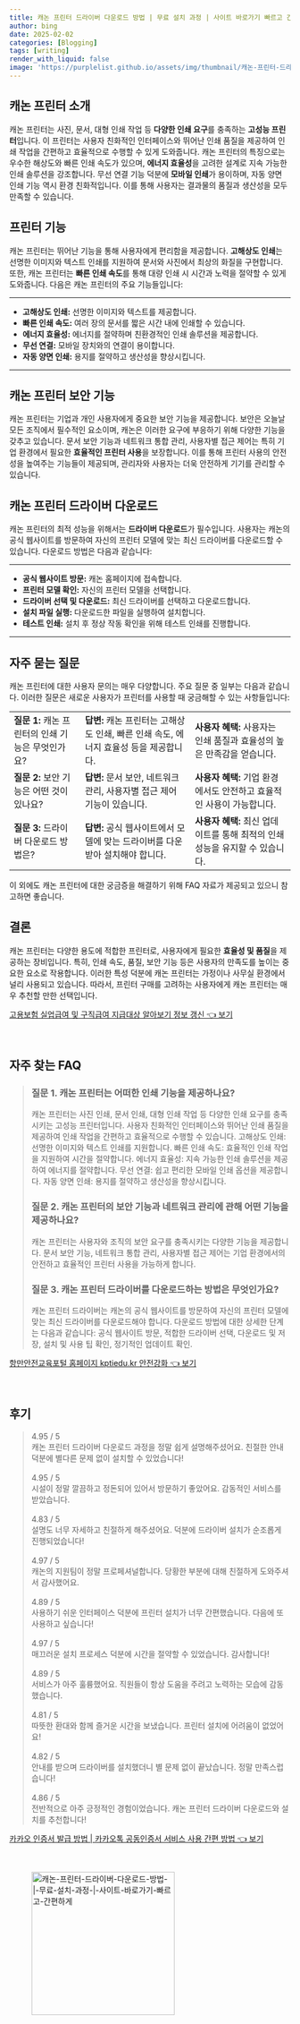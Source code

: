 ```yaml
---
title: 캐논 프린터 드라이버 다운로드 방법 | 무료 설치 과정 | 사이트 바로가기 빠르고 간편하게
author: bing
date: 2025-02-02
categories: [Blogging]
tags: [writing]
render_with_liquid: false
image: 'https://purplelist.github.io/assets/img/thumbnail/캐논-프린터-드라이버-다운로드-방법-|-무료-설치-과정-|-사이트-바로가기-빠르고-간편하게.webp'
---
```



<h2 id='캐논_프린터_소개'>캐논 프린터 소개</h2>

<p>캐논 프린터는 사진, 문서, 대형 인쇄 작업 등 <b>다양한 인쇄 요구</b>를 충족하는 <b>고성능 프린터</b>입니다. 이 프린터는 사용자 친화적인 인터페이스와 뛰어난 인쇄 품질을 제공하여 인쇄 작업을 간편하고 효율적으로 수행할 수 있게 도와줍니다. 캐논 프린터의 특징으로는 우수한 해상도와 빠른 인쇄 속도가 있으며, <b>에너지 효율성</b>을 고려한 설계로 지속 가능한 인쇄 솔루션을 강조합니다. 무선 연결 기능 덕분에 <b>모바일 인쇄</b>가 용이하며, 자동 양면 인쇄 기능 역시 환경 친화적입니다. 이를 통해 사용자는 결과물의 품질과 생산성을 모두 만족할 수 있습니다.</p>

<h2 id='프린터_기능'>프린터 기능</h2>

<p>캐논 프린터는 뛰어난 기능을 통해 사용자에게 편리함을 제공합니다. <b>고해상도 인쇄</b>는 선명한 이미지와 텍스트 인쇄를 지원하여 문서와 사진에서 최상의 화질을 구현합니다. 또한, 캐논 프린터는 <b>빠른 인쇄 속도</b>를 통해 대량 인쇄 시 시간과 노력을 절약할 수 있게 도와줍니다. 다음은 캐논 프린터의 주요 기능들입니다:</p>

<hr />

<ul>
    <li><b>고해상도 인쇄:</b> 선명한 이미지와 텍스트를 제공합니다.</li>
    <li><b>빠른 인쇄 속도:</b> 여러 장의 문서를 짧은 시간 내에 인쇄할 수 있습니다.</li>
    <li><b>에너지 효율성:</b> 에너지를 절약하며 친환경적인 인쇄 솔루션을 제공합니다.</li>
    <li><b>무선 연결:</b> 모바일 장치와의 연결이 용이합니다.</li>
    <li><b>자동 양면 인쇄:</b> 용지를 절약하고 생산성을 향상시킵니다.</li>
</ul>

<hr />

<h2 id='보안_기능'>캐논 프린터 보안 기능</h2>

<p>캐논 프린터는 기업과 개인 사용자에게 중요한 보안 기능을 제공합니다. 보안은 오늘날 모든 조직에서 필수적인 요소이며, 캐논은 이러한 요구에 부응하기 위해 다양한 기능을 갖추고 있습니다. 문서 보안 기능과 네트워크 통합 관리, 사용자별 접근 제어는 특히 기업 환경에서 필요한 <b>효율적인 프린터 사용</b>을 보장합니다. 이를 통해 프린터 사용의 안전성을 높여주는 기능들이 제공되며, 관리자와 사용자는 더욱 안전하게 기기를 관리할 수 있습니다.</p>

<h2 id='드라이버_다운로드'>캐논 프린터 드라이버 다운로드</h2>

<p>캐논 프린터의 최적 성능을 위해서는 <b>드라이버 다운로드</b>가 필수입니다. 사용자는 캐논의 공식 웹사이트를 방문하여 자신의 프린터 모델에 맞는 최신 드라이버를 다운로드할 수 있습니다. 다운로드 방법은 다음과 같습니다:</p>

<hr />

<ul>
    <li><b>공식 웹사이트 방문:</b> 캐논 홈페이지에 접속합니다.</li>
    <li><b>프린터 모델 확인:</b> 자신의 프린터 모델을 선택합니다.</li>
    <li><b>드라이버 선택 및 다운로드:</b> 최신 드라이버를 선택하고 다운로드합니다.</li>
    <li><b>설치 파일 실행:</b> 다운로드한 파일을 실행하여 설치합니다.</li>
    <li><b>테스트 인쇄:</b> 설치 후 정상 작동 확인을 위해 테스트 인쇄를 진행합니다.</li>
</ul>

<hr />

<h2 id='자주_묻는_질문'>자주 묻는 질문</h2>

<p>캐논 프린터에 대한 사용자 문의는 매우 다양합니다. 주요 질문 중 일부는 다음과 같습니다. 이러한 질문은 새로운 사용자가 프린터를 사용할 때 궁금해할 수 있는 사항들입니다:</p>

<table>
    <tr>
        <td><b>질문 1:</b> 캐논 프린터의 인쇄 기능은 무엇인가요?</td>
        <td><b>답변:</b> 캐논 프린터는 고해상도 인쇄, 빠른 인쇄 속도, 에너지 효율성 등을 제공합니다.</td>
        <td><b>사용자 혜택:</b> 사용자는 인쇄 품질과 효율성의 높은 만족감을 얻습니다.</td>
    </tr>
    <tr>
        <td><b>질문 2:</b> 보안 기능은 어떤 것이 있나요?</td>
        <td><b>답변:</b> 문서 보안, 네트워크 관리, 사용자별 접근 제어 기능이 있습니다.</td>
        <td><b>사용자 혜택:</b> 기업 환경에서도 안전하고 효율적인 사용이 가능합니다.</td>
    </tr>
    <tr>
        <td><b>질문 3:</b> 드라이버 다운로드 방법은?</td>
        <td><b>답변:</b> 공식 웹사이트에서 모델에 맞는 드라이버를 다운받아 설치해야 합니다.</td>
        <td><b>사용자 혜택:</b> 최신 업데이트를 통해 최적의 인쇄 성능을 유지할 수 있습니다.</td>
    </tr>
</table>

<p>이 외에도 캐논 프린터에 대한 궁금증을 해결하기 위해 FAQ 자료가 제공되고 있으니 참고하면 좋습니다.</p>

<h2 id='결론'>결론</h2>

<p>캐논 프린터는 다양한 용도에 적합한 프린터로, 사용자에게 필요한 <b>효율성 및 품질</b>을 제공하는 장비입니다. 특히, 인쇄 속도, 품질, 보안 기능 등은 사용자의 만족도를 높이는 중요한 요소로 작용합니다. 이러한 특성 덕분에 캐논 프린터는 가정이나 사무실 환경에서 널리 사용되고 있습니다. 따라서, 프린터 구매를 고려하는 사용자에게 캐논 프린터는 매우 추천할 만한 선택입니다.</p>


<p><a class="click-button" title="고용보험 실업급여 및 구직급여 지급대상 알아보기 정보 갱신" href="https://purplelist.github.io/posts/%EA%B3%A0%EC%9A%A9%EB%B3%B4%ED%97%98-%EC%8B%A4%EC%97%85%EA%B8%89%EC%97%AC-%EB%B0%8F-%EA%B5%AC%EC%A7%81%EA%B8%89%EC%97%AC-%EC%A7%80%EA%B8%89%EB%8C%80%EC%83%81-%EC%95%8C%EC%95%84%EB%B3%B4%EA%B8%B0-%EC%A0%95%EB%B3%B4-%EA%B0%B1%EC%8B%A0/" rel="dofollow">고용보험 실업급여 및 구직급여 지급대상 알아보기 정보 갱신 👈 보기</a></p><br>
<h2 id='자주_찾는_FAQ'>자주 찾는 FAQ</h2>
<div itemscope="" itemtype="https://schema.org/FAQPage"> 
<blockquote> 
<div itemscope="" itemprop="mainEntity" itemtype="https://schema.org/Question"> 
<h3 itemprop="name">질문 1. 캐논 프린터는 어떠한 인쇄 기능을 제공하나요?</h3> 
<div itemscope="" itemprop="acceptedAnswer" itemtype="https://schema.org/Answer"> 
<span itemprop="text"> 
<p>캐논 프린터는 사진 인쇄, 문서 인쇄, 대형 인쇄 작업 등 다양한 인쇄 요구를 충족시키는 고성능 프린터입니다. 사용자 친화적인 인터페이스와 뛰어난 인쇄 품질을 제공하여 인쇄 작업을 간편하고 효율적으로 수행할 수 있습니다. 고해상도 인쇄: 선명한 이미지와 텍스트 인쇄를 지원합니다. 빠른 인쇄 속도: 효율적인 인쇄 작업을 지원하여 시간을 절약합니다. 에너지 효율성: 지속 가능한 인쇄 솔루션을 제공하여 에너지를 절약합니다. 무선 연결: 쉽고 편리한 모바일 인쇄 옵션을 제공합니다. 자동 양면 인쇄: 용지를 절약하고 생산성을 향상시킵니다.</p> 
</span> 
</div> 
</div> 

<div itemscope="" itemprop="mainEntity" itemtype="https://schema.org/Question"> 
<h3 itemprop="name">질문 2. 캐논 프린터의 보안 기능과 네트워크 관리에 관해 어떤 기능을 제공하나요?</h3> 
<div itemscope="" itemprop="acceptedAnswer" itemtype="https://schema.org/Answer"> 
<span itemprop="text"> 
<p>캐논 프린터는 사용자와 조직의 보안 요구를 충족시키는 다양한 기능을 제공합니다. 문서 보안 기능, 네트워크 통합 관리, 사용자별 접근 제어는 기업 환경에서의 안전하고 효율적인 프린터 사용을 가능하게 합니다.</p> 
</span> 
</div> 
</div> 

<div itemscope="" itemprop="mainEntity" itemtype="https://schema.org/Question"> 
<h3 itemprop="name">질문 3. 캐논 프린터 드라이버를 다운로드하는 방법은 무엇인가요?</h3> 
<div itemscope="" itemprop="acceptedAnswer" itemtype="https://schema.org/Answer"> 
<span itemprop="text"> 
<p>캐논 프린터 드라이버는 캐논의 공식 웹사이트를 방문하여 자신의 프린터 모델에 맞는 최신 드라이버를 다운로드해야 합니다. 다운로드 방법에 대한 상세한 단계는 다음과 같습니다: 공식 웹사이트 방문, 적합한 드라이버 선택, 다운로드 및 저장, 설치 및 사용 팁 확인, 정기적인 업데이트 확인.</p> 
</span> 
</div> 
</div> 
</blockquote> 
</div>
<p><a class="click-button" title="항만안전교육포털 홈페이지 kptiedu.kr 안전강화" href="https://purplelist.github.io/posts/%ED%95%AD%EB%A7%8C%EC%95%88%EC%A0%84%EA%B5%90%EC%9C%A1%ED%8F%AC%ED%84%B8-%ED%99%88%ED%8E%98%EC%9D%B4%EC%A7%80-kptiedu.kr-%EC%95%88%EC%A0%84%EA%B0%95%ED%99%94/" rel="dofollow">항만안전교육포털 홈페이지 kptiedu.kr 안전강화 👈 보기</a></p><br>
<h2 id='후기'>후기</h2>
<div itemscope itemtype="https://schema.org/Product">
  <blockquote>
  <div itemprop="review" itemscope itemtype="https://schema.org/Review">
      <div itemprop="reviewRating" itemscope itemtype="https://schema.org/Rating"> <span itemprop="ratingValue">4.95</span> / <span itemprop="bestRating">5</span> </div>
      <span itemprop="reviewBody">캐논 프린터 드라이버 다운로드 과정을 정말 쉽게 설명해주셨어요. 친절한 안내 덕분에 별다른 문제 없이 설치할 수 있었습니다!</span>
  </div>
  <br>
  <div itemprop="review" itemscope itemtype="https://schema.org/Review">
      <div itemprop="reviewRating" itemscope itemtype="https://schema.org/Rating"> <span itemprop="ratingValue">4.95</span> / <span itemprop="bestRating">5</span> </div>
      <span itemprop="reviewBody">시설이 정말 깔끔하고 정돈되어 있어서 방문하기 좋았어요. 감동적인 서비스를 받았습니다.</span>
  </div>
  <br>
  <div itemprop="review" itemscope itemtype="https://schema.org/Review">
      <div itemprop="reviewRating" itemscope itemtype="https://schema.org/Rating"> <span itemprop="ratingValue">4.83</span> / <span itemprop="bestRating">5</span> </div>
      <span itemprop="reviewBody">설명도 너무 자세하고 친절하게 해주셨어요. 덕분에 드라이버 설치가 순조롭게 진행되었습니다!</span>
  </div>
  <br>
  <div itemprop="review" itemscope itemtype="https://schema.org/Review">
      <div itemprop="reviewRating" itemscope itemtype="https://schema.org/Rating"> <span itemprop="ratingValue">4.97</span> / <span itemprop="bestRating">5</span> </div>
      <span itemprop="reviewBody">캐논의 지원팀이 정말 프로페셔널합니다. 당황한 부분에 대해 친절하게 도와주셔서 감사했어요.</span>
  </div>
  <br>
  <div itemprop="review" itemscope itemtype="https://schema.org/Review">
      <div itemprop="reviewRating" itemscope itemtype="https://schema.org/Rating"> <span itemprop="ratingValue">4.89</span> / <span itemprop="bestRating">5</span> </div>
      <span itemprop="reviewBody">사용하기 쉬운 인터페이스 덕분에 프린터 설치가 너무 간편했습니다. 다음에 또 사용하고 싶습니다!</span>
  </div>
  <br>
  <div itemprop="review" itemscope itemtype="https://schema.org/Review">
      <div itemprop="reviewRating" itemscope itemtype="https://schema.org/Rating"> <span itemprop="ratingValue">4.97</span> / <span itemprop="bestRating">5</span> </div>
      <span itemprop="reviewBody">매끄러운 설치 프로세스 덕분에 시간을 절약할 수 있었습니다. 감사합니다!</span>
  </div>
  <br>
  <div itemprop="review" itemscope itemtype="https://schema.org/Review">
      <div itemprop="reviewRating" itemscope itemtype="https://schema.org/Rating"> <span itemprop="ratingValue">4.89</span> / <span itemprop="bestRating">5</span> </div>
      <span itemprop="reviewBody">서비스가 아주 훌륭했어요. 직원들이 항상 도움을 주려고 노력하는 모습에 감동했습니다.</span>
  </div>
  <br>
  <div itemprop="review" itemscope itemtype="https://schema.org/Review">
      <div itemprop="reviewRating" itemscope itemtype="https://schema.org/Rating"> <span itemprop="ratingValue">4.81</span> / <span itemprop="bestRating">5</span> </div>
      <span itemprop="reviewBody">따뜻한 환대와 함께 즐거운 시간을 보냈습니다. 프린터 설치에 어려움이 없었어요!</span>
  </div>
  <br>
  <div itemprop="review" itemscope itemtype="https://schema.org/Review">
      <div itemprop="reviewRating" itemscope itemtype="https://schema.org/Rating"> <span itemprop="ratingValue">4.82</span> / <span itemprop="bestRating">5</span> </div>
      <span itemprop="reviewBody">안내를 받으며 드라이버를 설치했더니 별 문제 없이 끝났습니다. 정말 만족스럽습니다!</span>
  </div>
  <br>
  <div itemprop="review" itemscope itemtype="https://schema.org/Review">
      <div itemprop="reviewRating" itemscope itemtype="https://schema.org/Rating"> <span itemprop="ratingValue">4.86</span> / <span itemprop="bestRating">5</span> </div>
      <span itemprop="reviewBody">전반적으로 아주 긍정적인 경험이었습니다. 캐논 프린터 드라이버 다운로드와 설치를 추천합니다!</span>
  </div>
  </blockquote>
</div>
<p><a class="click-button" title="카카오 인증서 발급 방법 | 카카오톡 공동인증서 서비스 사용 간편 방법" href="https://purplelist.github.io/posts/%EC%B9%B4%EC%B9%B4%EC%98%A4-%EC%9D%B8%EC%A6%9D%EC%84%9C-%EB%B0%9C%EA%B8%89-%EB%B0%A9%EB%B2%95-%EC%B9%B4%EC%B9%B4%EC%98%A4%ED%86%A1-%EA%B3%B5%EB%8F%99%EC%9D%B8%EC%A6%9D%EC%84%9C-%EC%84%9C%EB%B9%84%EC%8A%A4-%EC%82%AC%EC%9A%A9-%EA%B0%84%ED%8E%B8-%EB%B0%A9%EB%B2%95/" rel="dofollow">카카오 인증서 발급 방법 | 카카오톡 공동인증서 서비스 사용 간편 방법 👈 보기</a></p><br>
<figure class="image"><img src="https://purplelist.github.io/assets/img/thumbnail/캐논-프린터-드라이버-다운로드-방법-|-무료-설치-과정-|-사이트-바로가기-빠르고-간편하게.webp" alt="캐논-프린터-드라이버-다운로드-방법-|-무료-설치-과정-|-사이트-바로가기-빠르고-간편하게" width="256" height="256"></figure>